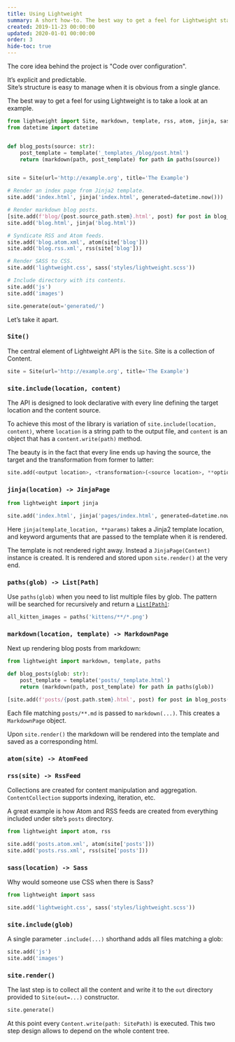 ```yaml
---
title: Using Lightweight
summary: A short how-to. The best way to get a feel for Lightweight static site generation is simply to look at an example...
created: 2019-11-23 00:00:00
updated: 2020-01-01 00:00:00
order: 3
hide-toc: true
---
```


The core idea behind the project is "Code over configuration". 

It’s explicit and predictable. <br>
Site’s structure is easy to manage when it is obvious from a single glance.

The best way to get a feel for using Lightweight is to take a look at an example.

<!--preview-->

```python
from lightweight import Site, markdown, template, rss, atom, jinja, sass, paths
from datetime import datetime


def blog_posts(source: str):
    post_template = template('_templates_/blog/post.html')
    return (markdown(path, post_template) for path in paths(source))


site = Site(url='http://example.org', title='The Example')

# Render an index page from Jinja2 template.
site.add('index.html', jinja('index.html', generated=datetime.now()))

# Render markdown blog posts.
[site.add(f'blog/{post.source_path.stem}.html', post) for post in blog_posts('posts/**.md')]
site.add('blog.html', jinja('blog.html'))

# Syndicate RSS and Atom feeds.
site.add('blog.atom.xml', atom(site['blog']))
site.add('blog.rss.xml', rss(site['blog']))

# Render SASS to CSS.
site.add('lightweight.css', sass('styles/lightweight.scss'))

# Include directory with its contents.
site.add('js')
site.add('images')

site.generate(out='generated/')
``` 

Let’s take it apart.

### `Site()`

The central element of Lightweight API is the `Site`.
Site is a collection of Content. 
```python
site = Site(url='http://example.org', title='The Example')
```

### `site.include(location, content)`

The API is designed to look declarative with every line defining the target location and the content source.
 
To achieve this most of the library is variation of `site.include(location, content)`,
where `location` is a string path to the output file, 
and `content` is an object that has a `content.write(path)` method.

The beauty is in the fact that every line ends up having 
the source, the target and the transformation from former to latter:

```python
site.add(<output location>, <transformation>(<source location>, **options))
```  

### `jinja(location) -> JinjaPage`
```python
from lightweight import jinja

site.add('index.html', jinja('pages/index.html', generated=datetime.now()))
```

Here `jinja(template_location, **params)` takes a Jinja2 template location, 
and keyword arguments that are passed to the template when it is rendered.

The template is not rendered right away. 
Instead a `JinjaPage(Content)` instance is created. 
It is rendered and stored upon `site.render()` at the very end.

### `paths(glob) -> List[Path]`
Use `paths(glob)` when you need to list multiple files by glob.
The pattern will be searched for recursively and return a 
[`List[Path]`](https://docs.python.org/3/library/pathlib.html#pathlib.Path):
```python
all_kitten_images = paths('kittens/**/*.png')
```

### `markdown(location, template) -> MarkdownPage`
Next up rendering blog posts from markdown:
```python
from lightweight import markdown, template, paths

def blog_posts(glob: str):
    post_template = template('posts/_template.html')
    return (markdown(path, post_template) for path in paths(glob))

[site.add(f'posts/{post.path.stem}.html', post) for post in blog_posts('posts/**.md')]
```

Each file matching `posts/**.md` is passed to `markdown(...)`.
This creates a `MarkdownPage` object.

Upon `site.render()` the markdown will be rendered into the template and saved as a corresponding html.
  
### `atom(site) -> AtomFeed`
### `rss(site) -> RssFeed`
Collections are created for content manipulation and aggregation. 
`ContentCollection` supports indexing, iteration, etc.

A great example is how Atom and RSS feeds are created from everything included under site’s `posts` directory.
```python
from lightweight import atom, rss

site.add('posts.atom.xml', atom(site['posts']))
site.add('posts.rss.xml', rss(site['posts']))
```

### `sass(location) -> Sass`
Why would someone use CSS when there is Sass?

```python
from lightweight import sass

site.add('lightweight.css', sass('styles/lightweight.scss')) 
```

### `site.include(glob)`
A single parameter `.include(...)` shorthand adds all files matching a glob:
```python
site.add('js')
site.add('images')
```

### `site.render()`
The last step is to collect all the content and write it to the `out` directory provided to `Site(out=...)` constructor.
```python
site.generate()
``` 

At this point every `Content.write(path: SitePath)` is executed. 
This two step design allows to depend on the whole content tree.

